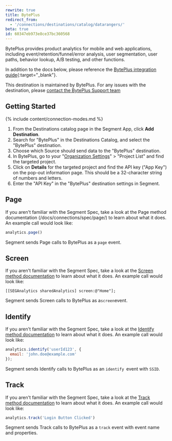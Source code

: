 ```yaml
---
rewrite: true
title: BytePlus
redirect_from:
  - '/connections/destinations/catalog/datarangers/'
beta: true
id: 60347eb973e8ce37bc360568
---
```

BytePlus provides product analytics for mobile and web applications, including event/retention/funnel/error analysis, user segmentation, user paths, behavior lookup, A/B testing, and other functions.

In addition to the docs below, please reference the [BytePlus integration guide](https://docs.byteplus.com/data-intelligence/docs/sdk-integration-1){:target="_blank"}.

This destination is maintained by BytePlus. For any issues with the destination, please [contact the BytePlus Support team](mailto:support@byteplus.com)

## Getting Started

{% include content/connection-modes.md %}


1. From the Destinations catalog page in the Segment App, click **Add Destination**.
2. Search for "BytePlus" in the Destinations Catalog, and select the "BytePlus" destination.
3. Choose which Source should send data to the "BytePlus" destination.
4. In BytePlus, go to your "[Organization Settings](https://docs.byteplus.com/data-intelligence/docs/create-your-organizations-and-projects)" > "Project List" and find the targeted project.
5. Click on **Details** for the targeted project and find the API key ("App Key") on the pop-out information page. This should be a 32-character string of numbers and letters.
6. Enter the "API Key" in the "BytePlus" destination settings in Segment.


## Page

If you aren't familiar with the Segment Spec, take a look at the Page method documentation (/docs/connections/spec/page/) to learn about what it does. An example call would look like:


```js
analytics.page() 
```


Segment sends Page calls to BytePlus as a `page` event.

## Screen

If you aren't familiar with the Segment Spec, take a look at the [Screen method documentation](/docs/connections/spec/screen/) to learn about what it does. An example call would look like:
```obj-c
[[SEGAnalytics sharedAnalytics] screen:@"Home"];
```

Segment sends Screen calls to BytePlus as a`screen`event.

## Identify

If you aren't familiar with the Segment Spec, take a look at the [Identify method documentation](/docs/connections/spec/identify/) to learn about what it does. An example call would look like:

```js
analytics.identify('userId123', {
  email: 'john.doe@example.com'
});
```
Segment sends Identify calls to BytePlus as an `identify `event with `SSID`.

## Track

If you aren't familiar with the Segment Spec, take a look at the [Track method documentation](/docs/connections/spec/track/) to learn about what it does. An example call would look like:
```js
analytics.track('Login Button Clicked')
```
Segment sends Track calls to BytePlus as a `track` event with event name and properties.

